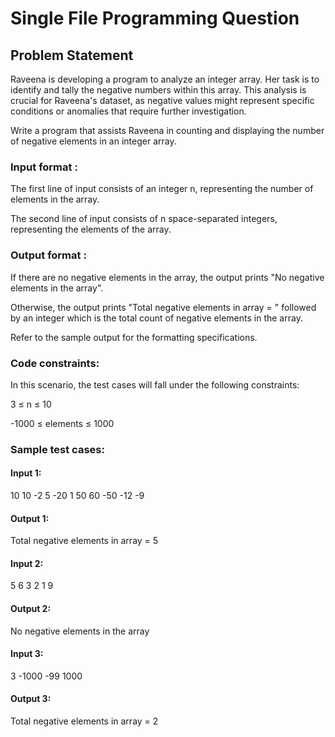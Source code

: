 # Single File Programming Question

## Problem Statement

Raveena is developing a program to analyze an integer array. Her task is to identify and tally the negative numbers within this array. This analysis is crucial for Raveena's dataset, as negative values might represent specific conditions or anomalies that require further investigation.

Write a program that assists Raveena in counting and displaying the number of negative elements in an integer array.

### Input format :

The first line of input consists of an integer n, representing the number of elements in the array.

The second line of input consists of n space-separated integers, representing the elements of the array.

### Output format :

If there are no negative elements in the array, the output prints "No negative elements in the array".

Otherwise, the output prints "Total negative elements in array = " followed by an integer which is the total count of negative elements in the array.

Refer to the sample output for the formatting specifications.

### Code constraints:

In this scenario, the test cases will fall under the following constraints:

3 ≤ n ≤ 10

-1000 ≤ elements ≤ 1000

### Sample test cases:

#### Input 1:

10
10 -2 5 -20 1 50 60 -50 -12 -9

#### Output 1:

Total negative elements in array = 5

#### Input 2:

5
6 3 2 1 9

#### Output 2:

No negative elements in the array

#### Input 3:

3
-1000 -99 1000

#### Output 3:

Total negative elements in array = 2